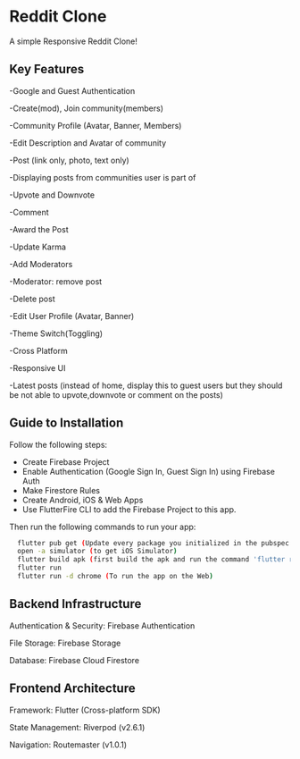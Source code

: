 # Reddit Clone

A simple Responsive Reddit Clone!

## Key Features

-Google and Guest Authentication

-Create(mod), Join community(members)

-Community Profile (Avatar, Banner, Members)

-Edit Description and Avatar of community

-Post (link only, photo, text only)

-Displaying posts from communities user is part of

-Upvote and Downvote

-Comment

-Award the Post

-Update Karma

-Add Moderators

-Moderator: remove post

-Delete post

-Edit User Profile (Avatar, Banner)

-Theme Switch(Toggling)

-Cross Platform

-Responsive UI

-Latest posts (instead of home, display this to guest users but they should be not able to upvote,downvote or comment on the posts)


## Guide to Installation
Follow the following steps:
- Create Firebase Project
- Enable Authentication (Google Sign In, Guest Sign In) using Firebase Auth
- Make Firestore Rules
- Create Android, iOS & Web Apps
- Use FlutterFire CLI to add the Firebase Project to this app.

Then run the following commands to run your app:

```bash
  flutter pub get (Update every package you initialized in the pubspec.yaml file)
  open -a simulator (to get iOS Simulator)
  flutter build apk (first build the apk and run the command 'flutter run' To run the app in the Android device)
  flutter run
  flutter run -d chrome (To run the app on the Web)
```

## Backend Infrastructure

Authentication & Security: Firebase Authentication

File Storage: Firebase Storage

Database: Firebase Cloud Firestore 

## Frontend Architecture

Framework: Flutter (Cross-platform SDK)

State Management: Riverpod (v2.6.1)

Navigation: Routemaster (v1.0.1)